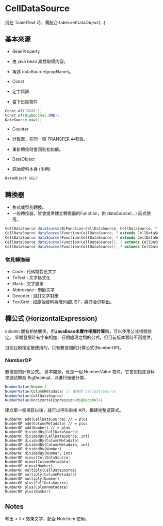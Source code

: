 
# CellDataSource

用在 TableIText 時，需配合 table.setDataObject(...)

## 基本來源

* BeanProperty
* 由 java bean 屬性取得內容。
* 等效 dataSource(propName)。

* Const
* 定字資訊
* 當下日期物件
``` java
Const.of("XXXX");
Const.of(BigDecimal.ONE);
DateSource.now();
```
* Counter
* 計數器，在同一個 TRANSFER 中有效。
* 重新轉換時會回到初始值。


* DataObject
* 原始資料本身 (少用)
``` java
DataObject.SELF
```

## 轉換器

* 格式或型別轉換。
* 一般轉換器，皆會提供建立轉換器的Function，供 dataSource(...) 函式使用。
```java
CellDataSource dataSource(BiFunction<CellDataSource, CellDataSource, ? extends CellDataSource>, String, String)
CellDataSource dataSource(Function<CellDataSource, ? extends CellDataSource>, CellDataSource)
CellDataSource dataSource(Function<CellDataSource, ? extends CellDataSource>, String)
CellDataSource dataSource(Function<CellDataSource[], ? extends CellDataSource>, CellDataSource...)
CellDataSource dataSource(Function<CellDataSource[], ? extends CellDataSource>, String...)
```

### 常見轉換器

* Code : 代碼檔對應文字
* ToText : 文字格式化
* Mask : 文字遮罩
* Abbreviate : 刪節文字
* Decoder : 自訂文字對應
* TextGrid : 如原始資料為陣列或LIST，將其合併輸出。

## 欄公式 (HorizontalExpression)

column 間有相依關係，但**JavaBean未實作相關計算**時，可以使用公式相關設定。
早期發展時有字串相加、日期處理之類的公式，但目前版本暫時不再提供。

目前比較穩定被使用的，只有數值間的計算公式(NumberOP)。  

### NumberOP

數值間的計算公式。
基本開頭，應是一個 NumberValue 物件，它會把指定資料來源試轉為 BigDecimal，以進行後續計算。
``` java
NumberValue(Number)
NumberValue(ColumnMetadata) // 優先於 CellDataSource
NumberValue(CellDataSource)
NumberValue(HorizontalExpression<BigDecimal>)
```
建立第一個項目以後，就可以呼叫串接 API，構建完整運算式。
```
NumberOP add(CellDataSource) // = plus
NumberOP add(ColumnMetadata) // = plus
NumberOP add(Number) // = plus
NumberOP dividedBy(CellDataSource)
NumberOP dividedBy(CellDataSource, int)
NumberOP dividedBy(ColumnMetadata)
NumberOP dividedBy(ColumnMetadata, int)
NumberOP dividedBy(Number)
NumberOP dividedBy(Number, int)
NumberOP minus(CellDataSource)
NumberOP minus(ColumnMetadata)
NumberOP minus(Number)
NumberOP multiply(CellDataSource)
NumberOP multiply(ColumnMetadata)
NumberOP multiply(Number)
NumberOP plus(CellDataSource)
NumberOP plus(ColumnMetadata)
NumberOP plus(Number)
```
## Notes

輸出 < li \> 效果文字，配合 NoteItem 使用。




